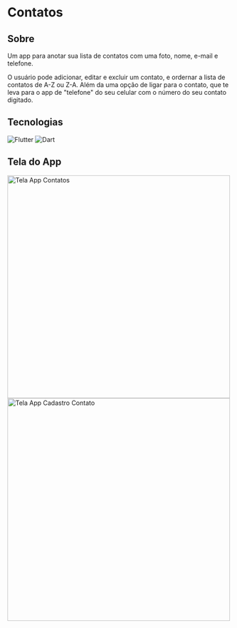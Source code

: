 # Contatos

## Sobre

Um app para anotar sua lista de contatos com uma foto, nome, e-mail e telefone.

O usuário pode adicionar, editar e excluir um contato, e ordernar a lista de contatos de A-Z ou Z-A. Além da uma opção de ligar para o contato, que te leva para o app de "telefone" do seu celular com o número do seu contato digitado.

## Tecnologias

<div>
    <img alt="Flutter" title="Flutter" src="https://img.shields.io/badge/Flutter-02569B?style=for-the-badge&logo=flutter&logoColor=white">
    <img alt="Dart" title="Dart" src="https://img.shields.io/badge/Dart-0175C2?style=for-the-badge&logo=dart&logoColor=white">
</div>

## Tela do App

<div>
    <img alt="Tela App Contatos" title="Tela App" height="500em" src="https://user-images.githubusercontent.com/53589614/184707301-7916617b-a815-49b5-ab78-97911c8ac9fc.png">
    <img alt="Tela App Cadastro Contato" title="Tela App Lotado" height="500em" src="https://user-images.githubusercontent.com/53589614/184707408-e9d35bb1-a6b2-4e56-89f4-aded09f0dab7.png">
</div>
